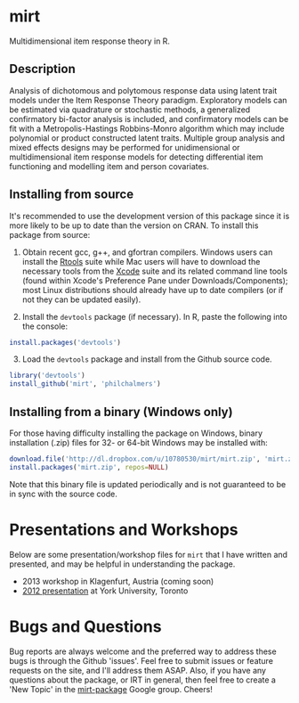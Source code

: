 # mirt

Multidimensional item response theory in R. 

## Description

Analysis of dichotomous and polytomous response data using latent
trait models under the Item Response Theory paradigm. Exploratory models
can be estimated via quadrature or stochastic methods, a generalized
confirmatory bi-factor analysis is included, and confirmatory models can be
fit with a Metropolis-Hastings Robbins-Monro algorithm which may include
polynomial or product constructed latent traits. Multiple group analysis
and mixed effects designs may be performed for unidimensional or
multidimensional item response models for detecting differential item
functioning and modelling item and person covariates.

## Installing from source

It's recommended to use the development version of this package since it is more likely to be up to date 
than the version on CRAN. To install this package from source: 

1) Obtain recent gcc, g++, and gfortran compilers. Windows users can install the
   [Rtools](http://cran.r-project.org/bin/windows/Rtools/) suite while Mac users will have to
   download the necessary tools from the [Xcode](https://itunes.apple.com/ca/app/xcode/id497799835?mt=12) suite and its
   related command line tools (found within Xcode's Preference Pane under Downloads/Components); most Linux
   distributions should already have up to date compilers (or if not they can be updated easily). 

2) Install the `devtools` package (if necessary). In R, paste the following into the console:

```r
install.packages('devtools')
```

3) Load the `devtools` package and install from the Github source code. 
 
```r
library('devtools')
install_github('mirt', 'philchalmers')
```

## Installing from a binary (Windows only)

For those having difficulty installing the package on Windows, binary installation (.zip) files 
for 32- or 64-bit Windows may be installed with:

```r
download.file('http://dl.dropbox.com/u/10780530/mirt/mirt.zip', 'mirt.zip')
install.packages('mirt.zip', repos=NULL)
```

Note that this binary file is updated periodically and is not guaranteed to be in sync with 
the source code. 

# Presentations and Workshops

Below are some presentation/workshop files for `mirt` that I have written and presented, and 
may be helpful in understanding the package. 

- 2013 workshop in Klagenfurt, Austria (coming soon)
- [2012 presentation](https://dl.dropboxusercontent.com/u/10780530/mirt/mirt-presentation-2012.pdf) at 
  York University, Toronto

# Bugs and Questions

Bug reports are always welcome and the preferred way to address these bugs is through
the Github 'issues'. Feel free to submit issues or feature requests on the site, and I'll 
address them ASAP. Also, if you have any questions about the package, or IRT in general, then
feel free to create a 'New Topic' in the 
[mirt-package](https://groups.google.com/forum/#!forum/mirt-package) Google group. Cheers!
